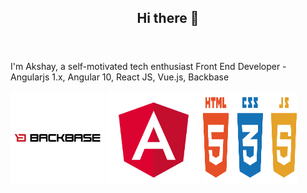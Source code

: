 <header>
  <h2 align="center"> Hi there 👋</h2>
</header>

<section>
 <p>I'm Akshay, a self-motivated tech enthusiast Front End Developer - Angularjs 1.x, Angular 10, React JS, Vue.js, Backbase</p>
</section>

<div>
<img height="150" width="150" src="./logo/backbase-logo.png" alt="Backbase Logo" />
<img height="150" width="150" src="./logo/angular.png" alt="Angular Logo" />
<img height="150" width="150" src="./logo/html5-css3-js.png" alt="HTML5 CSS3 Javascript Logo" />

<!-- <img width="" src="http://naseba.com/wp-content/uploads/2019/05/backbase-logo.png" alt="Backbase" />
https://akshay3001.github.io/akshay-portfolio/
-->
</div>
